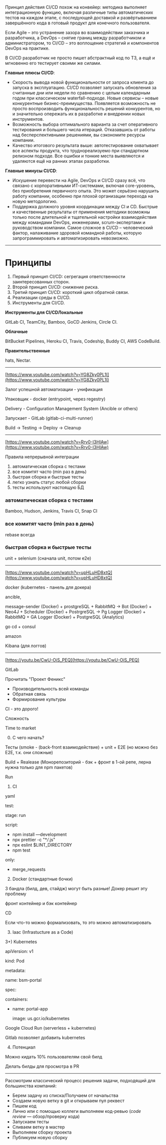 Принцип действия CI/CD похож на конвейер: методика выполняет интеграционную функцию, включая различные типы автоматических тестов на каждом этапе, с последующей доставкой и развёртыванием завершённого кода в готовый продукт для конечного пользователя.

Если Agile – это устранение зазора во взаимодействии заказчика и разработчика, а DevOps – снятие границ между разработчиком и администратором, то CI/CD – это воплощение стратегий и компонентов DevOps на практике.

В CI/CD разработчик не просто пишет абстрактный код по ТЗ, а ещё и мгновенно его тестирует своими же силами.

**Главные плюсы CI/CD**:

- Скорость вывода новой функциональности от запроса клиента до запуска в эксплуатацию. CI/CD позволяет запускать обновления за считанные дни или недели по сравнению с целым календарным годом при классическом waterfall-подходе. Новые сервисы – новые конкурентные бизнес-преимущества. Появляется возможность не просто воспроизводить функциональность решений конкурентов, но и значительно опережать их в разработке и внедрении новых инструментов.
- Возможность выбора оптимального варианта за счет оперативного тестирования и большего числа итераций. Отказавшись от работы над бесперспективными решениями, вы сэкономите ресурсы компании.
- Качество итогового результата выше: автотестирование охватывает все аспекты продукта, что труднореализуемо при стандартном релизном подходе. Все ошибки и тонкие места выявляются и удаляются ещё на ранних этапах разработки.

**Главные минусы CI/CD**:

- Искушение перевести на Agile, DevOps и CI/CD сразу всё, что связано с корпоративными ИТ-системами, включая core-уровень, без приобретения первичного опыта. Это может серьёзно нарушить работу компании, особенно при плохой организации перехода на новую методологию.
- Поддержка должного уровня координации между CI и CD. Быстрые и качественные результаты от применения методики возможны только после длительной и тщательной настройки взаимодействия между командами DevOps, инженерами, scrum-экспертами и руководством компании. Самое сложное в CI/CD – человеческий фактор, налаживание здоровой командной работы, которую запрограммировать и автоматизировать невозможно.

---

# Принципы

1. Первый принцип CI/CD: сегрегация ответственности заинтересованных сторон.
2. Второй принцип CI/CD: снижение риска.
3. Третий принцип CI/CD: короткий цикл обратной связи.
4. Реализации среды в CI/CD.
5. Инструменты для CI/CD.

**Инструменты для CI/CDЛокальные**

GitLab CI, TeamCity, Bamboo, GoCD Jenkins, Circle CI.

**Облачные**

BitBucket Pipelines, Heroku CI, Travis, Codeship, Buddy CI, AWS CodeBuild.

**Правительственные**

hats, Nectar.

---

[https://www.youtube.com/watch?v=YG8Zky0PL1I](https://www.youtube.com/watch?v=YG8Zky0PL1I)

Залог успешной автоматизации - унификация

Упаковщик - docker (entrypoint, через regestry)

Delivery - Configuration Management System (Ancible or others)

Запускает - GitLab (gitlab-ci-multi-runner)

Build → Testing → Deploy → Cleanup

---

[https://www.youtube.com/watch?v=Rrv0-I3HIAw](https://www.youtube.com/watch?v=Rrv0-I3HIAw)

Правила непрерывной интеграции

1. автоматическая сборка с тестами
2. все комитят часто (min раз в день)
3. быстрая сборка и быстрые тесты
4. легко узнать статус любой сборки
5. тесты используют настоящую БД

### автоматическая сборка с тестами

Bamboo, Hudson, Jenkins, Travis CI, Snap CI

### все комитят часто (min раз в день)

rebase всегда

### быстрая сборка и быстрые тесты

unit + selenium (сначала unit, потом e2e)

---

[https://www.youtube.com/watch?v=upHLuHD8xtQ](https://www.youtube.com/watch?v=upHLuHD8xtQ)

docker (kubernetes - панель для докера)

ancible,

message-sender (Docker) + prostgreSQL + RabbitMQ → Bot (Docker) + Neo4J + Scheduler (Docker) + PostrgreSQL → Pg Logger (Docker) + RabbitMQ + GA Logger (Docker) + PostgreSQL (Analytics)

go cd + consul

amazon

Kibana (для логгов)

---

[https://youtu.be/CwU-OiS_PEQ](https://youtu.be/CwU-OiS_PEQ)

GitLab

Прочитать "Проект Феникс"

- Производительность всей команды
- Обратная связь
- Формирование культуры

CI - это дорого!

Сложность

Time to market

0. С чего начать?

Тесты (smoke - (back-front взаимодействие) + unit + E2E (но можно без E2E, т.к. они сложные)

Build + Realease (Монорепозиторий - бэк + фронт в 1-ой репе, лерна нужна только для npm пакетов)

Run

1. CI

yaml

test:

stage: run

script:

- npm install —development
- npx prettier -c "\*_/_.js"
- npx eslint \$LINT_DIRECTORY
- npm test

only:

- merge_requests

2. Docker (стандартные бочки)

3 бандла (билд, дев, стайдж) могут быть разные! Докер решит эту проблему

фронт контейнер и бэк контейнер

CD

Если что-то можно формализовать, то это можно автоматизировать

3. Iaac (Infrastucture as a Code)

3+) Kubernetes

apiVersion: v1

kind: Pod

metadata:

name: bsm-portal

spec:

containers:

- name: portal-app

  image: us.gcr.io/kubernetes

Google Cloud Run (serverless + kubernetes)

Gitlab позволяет добавить kubernetes

4. Потенциал

Можно кидать 10% пользователям свой билд

Делать билды для просмотра в PR

---

Рассмотрим классический процесс решения задачи, подходящий для большинства компаний:

- Берем задачу из списка/Получаем от начальства
- Создаем новую ветку в git и открываем пул реквест
- Пишем код
- Лично или с помощью коллеги выполняем код-ревью (*code review* — обзор/проверку кода)
- Запускаем тесты
- Сливаем ветку в мастер
- Выполняем сборку проекта
- Публикуем новую сборку

